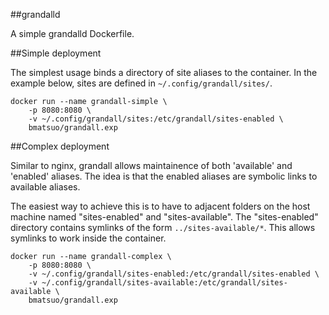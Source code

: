 ##grandalld

A simple grandalld Dockerfile.

##Simple deployment

The simplest usage binds a directory of site aliases to the container.  In the
example below, sites are defined in `~/.config/grandall/sites/`.

    docker run --name grandall-simple \
        -p 8080:8080 \
        -v ~/.config/grandall/sites:/etc/grandall/sites-enabled \
        bmatsuo/grandall.exp

##Complex deployment

Similar to nginx, grandall allows maintainence of both 'available' and
'enabled' aliases.  The idea is that the enabled aliases are symbolic links to
available aliases.

The easiest way to achieve this is to have to adjacent folders on the host
machine named "sites-enabled" and "sites-available". The "sites-enabled"
directory contains symlinks of the form `../sites-available/*`.  This allows
symlinks to work inside the container.

    docker run --name grandall-complex \
        -p 8080:8080 \
        -v ~/.config/grandall/sites-enabled:/etc/grandall/sites-enabled \
        -v ~/.config/grandall/sites-available:/etc/grandall/sites-available \
        bmatsuo/grandall.exp
